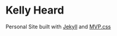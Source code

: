 # Kelly Heard

Personal Site built with [Jekyll](http://jekyllrb.com) and [MVP.css](https://github.com/andybrewer/mvp/)

